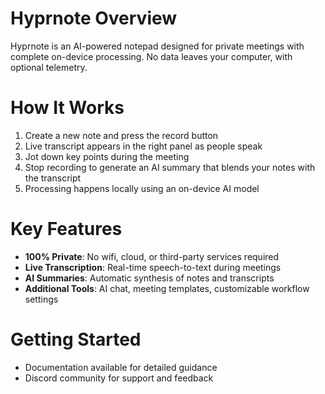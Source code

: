 # Hyprnote Overview

Hyprnote is an AI-powered notepad designed for private meetings with complete on-device processing. No data leaves your computer, with optional telemetry.

# How It Works

1. Create a new note and press the record button
2. Live transcript appears in the right panel as people speak
3. Jot down key points during the meeting
4. Stop recording to generate an AI summary that blends your notes with the transcript
5. Processing happens locally using an on-device AI model

# Key Features

- **100% Private**: No wifi, cloud, or third-party services required
- **Live Transcription**: Real-time speech-to-text during meetings
- **AI Summaries**: Automatic synthesis of notes and transcripts
- **Additional Tools**: AI chat, meeting templates, customizable workflow settings

# Getting Started

- Documentation available for detailed guidance
- Discord community for support and feedback
